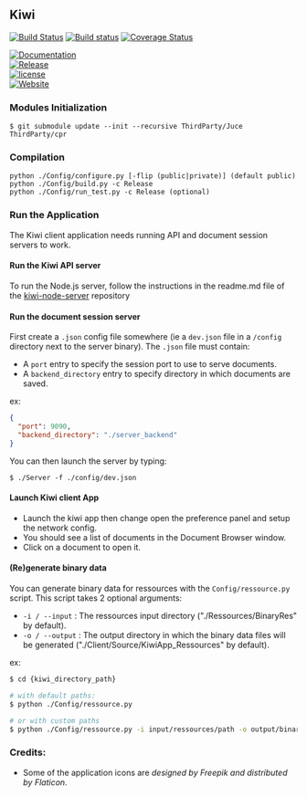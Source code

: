## Kiwi

[![Build Status](https://travis-ci.org/Musicoll/Kiwi.svg?branch=master)](https://travis-ci.org/Musicoll/Kiwi)
[![Build status](https://ci.appveyor.com/api/projects/status/github/Musicoll/Kiwi?branch=master&svg=true)](https://ci.appveyor.com/project/CICM/kiwi)
[![Coverage Status](https://coveralls.io/repos/github/Musicoll/Kiwi/badge.svg?branch=master)](https://coveralls.io/github/Musicoll/Kiwi?branch=master)

[![Documentation](https://img.shields.io/badge/docs-doxygen-blue.svg)](http://musicoll.github.io/Kiwi/)  
[![Release](https://img.shields.io/github/release/Musicoll/Kiwi.svg)](https://github.com/Musicoll/Kiwi/releases)  
[![license](https://img.shields.io/github/license/Musicoll/Kiwi.svg?maxAge=2592000)](https://github.com/Musicoll/Kiwi/blob/master/LICENSE)  
[![Website](https://img.shields.io/website/http/shields.io.svg?maxAge=2592000)](http://musicoll.mshparisnord.org)


### Modules Initialization
```shell
$ git submodule update --init --recursive ThirdParty/Juce ThirdParty/cpr
```

### Compilation

```shell
python ./Config/configure.py [-flip (public|private)] (default public)
python ./Config/build.py -c Release
python ./Config/run_test.py -c Release (optional)
```

### Run the Application

The Kiwi client application needs running API and document session servers to work.

#### Run the Kiwi API server

To run the Node.js server, follow the instructions in the readme.md file of the [kiwi-node-server](https://github.com/Musicoll/kiwi-node-server) repository

#### Run the document session server

First create a `.json` config file somewhere (ie a `dev.json` file in a `/config` directory next to the server binary).
The `.json` file must contain:
- A `port` entry to specify the session port to use to serve documents.
- A `backend_directory` entry to specify directory in which documents are saved.

ex:
```json
{
  "port": 9090,
  "backend_directory": "./server_backend"
}
```

You can then launch the server by typing:

```shell
$ ./Server -f ./config/dev.json
```

#### Launch Kiwi client App

- Launch the kiwi app then change open the preference panel and setup the network config.
- You should see a list of documents in the Document Browser window.
- Click on a document to open it.

#### (Re)generate binary data

You can generate binary data for ressources with the `Config/ressource.py` script.
This script takes 2 optional arguments:
 - `-i / --input` : The ressources input directory ("./Ressources/BinaryRes" by default).
 - `-o / --output` : The output directory in which the binary data files will be generated ("./Client/Source/KiwiApp_Ressources" by default).

 ex:

 ```sh
 $ cd {kiwi_directory_path}

 # with default paths:
 $ python ./Config/ressource.py

 # or with custom paths
 $ python ./Config/ressource.py -i input/ressources/path -o output/binary/path
 ```

### Credits:

 - Some of the application icons are *designed by Freepik and distributed by Flaticon*.
